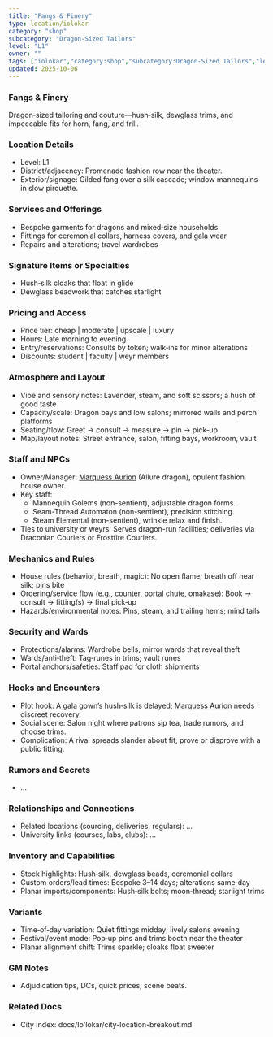 ```yaml
---
title: "Fangs & Finery"
type: location/iolokar
category: "shop"
subcategory: "Dragon-Sized Tailors"
level: "L1"
owner: ""
tags: ["iolokar","category:shop","subcategory:Dragon-Sized Tailors","level:L1"]
updated: 2025-10-06
---
```

### Fangs & Finery

Dragon‑sized tailoring and couture—hush‑silk, dewglass trims, and impeccable fits for horn, fang, and frill.

### Location Details

- Level: L1
- District/adjacency: Promenade fashion row near the theater.
- Exterior/signage: Gilded fang over a silk cascade; window mannequins in slow pirouette.

### Services and Offerings

- Bespoke garments for dragons and mixed‑size households
- Fittings for ceremonial collars, harness covers, and gala wear
- Repairs and alterations; travel wardrobes

### Signature Items or Specialties

- Hush‑silk cloaks that float in glide
- Dewglass beadwork that catches starlight

### Pricing and Access

- Price tier: cheap | moderate | upscale | luxury
- Hours: Late morning to evening
- Entry/reservations: Consults by token; walk‑ins for minor alterations
- Discounts: student | faculty | weyr members

### Atmosphere and Layout

- Vibe and sensory notes: Lavender, steam, and soft scissors; a hush of good taste
- Capacity/scale: Dragon bays and low salons; mirrored walls and perch platforms
- Seating/flow: Greet → consult → measure → pin → pick‑up
- Map/layout notes: Street entrance, salon, fitting bays, workroom, vault

### Staff and NPCs

- Owner/Manager: [Marquess Aurion](../People/marquess-aurion.md) (Allure dragon), opulent fashion house owner.
- Key staff:
  - Mannequin Golems (non-sentient), adjustable dragon forms.
  - Seam-Thread Automaton (non-sentient), precision stitching.
  - Steam Elemental (non-sentient), wrinkle relax and finish.
- Ties to university or weyrs: Serves dragon-run facilities; deliveries via Draconian Couriers or Frostfire Couriers.

### Mechanics and Rules

- House rules (behavior, breath, magic): No open flame; breath off near silk; pins bite
- Ordering/service flow (e.g., counter, portal chute, omakase): Book → consult → fitting(s) → final pick‑up
- Hazards/environmental notes: Pins, steam, and trailing hems; mind tails

### Security and Wards

- Protections/alarms: Wardrobe bells; mirror wards that reveal theft
- Wards/anti‑theft: Tag‑runes in trims; vault runes
- Portal anchors/safeties: Staff pad for cloth shipments

### Hooks and Encounters

- Plot hook: A gala gown’s hush‑silk is delayed; [Marquess Aurion](../People/marquess-aurion.md) needs discreet recovery.
- Social scene: Salon night where patrons sip tea, trade rumors, and choose trims.
- Complication: A rival spreads slander about fit; prove or disprove with a public fitting.

### Rumors and Secrets

- ...

### Relationships and Connections

- Related locations (sourcing, deliveries, regulars): ...
- University links (courses, labs, clubs): ...

### Inventory and Capabilities

- Stock highlights: Hush‑silk, dewglass beads, ceremonial collars
- Custom orders/lead times: Bespoke 3–14 days; alterations same‑day
- Planar imports/components: Hush‑silk bolts; moon‑thread; starlight trims

### Variants

- Time‑of‑day variation: Quiet fittings midday; lively salons evening
- Festival/event mode: Pop‑up pins and trims booth near the theater
- Planar alignment shift: Trims sparkle; cloaks float sweeter

### GM Notes

- Adjudication tips, DCs, quick prices, scene beats.

### Related Docs

- City Index: docs/Io'lokar/city-location-breakout.md

